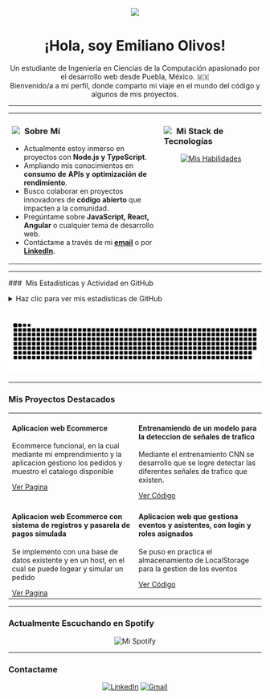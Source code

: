 <p align="center">
  <img src="https://media3.giphy.com/media/v1.Y2lkPTc5MGI3NjExaWluaGJtaWI3OHk5ajY2ZnEycjlqMng0eGJjZTBqNmlvMzV1dHRvOSZlcD12MV9pbnRlcm5hbF9naWZfYnlfaWQmY3Q9Zw/FcqKy4Kj7XOK0hCW4g/giphy.gif" width="600" />
</p>

<h1 align="center">¡Hola, soy Emiliano Olivos!</h1>

<p align="center">
  Un estudiante de Ingeniería en Ciencias de la Computación apasionado por el desarrollo web desde Puebla, México. 🇲🇽 <br />
  Bienvenido/a a mi perfil, donde comparto mi viaje en el mundo del código y algunos de mis proyectos.
</p>

---

<table>
  <tr>
    <td valign="top" width="60%">
      <h3>
        <img src="https://media.giphy.com/media/VgCDAzcKvsR6OM0uWg/giphy.gif" width="50px">
        &nbsp;Sobre Mí
      </h3>
      <ul>
        <li>Actualmente estoy inmerso en proyectos con <strong>Node.js y TypeScript</strong>.</li>
        <li>Ampliando mis conocimientos en <strong>consumo de APIs y optimización de rendimiento</strong>.</li>
        <li>Busco colaborar en proyectos innovadores de <strong>código abierto</strong> que impacten a la comunidad.</li>
        <li>Pregúntame sobre <strong>JavaScript, React, Angular</strong> o cualquier tema de desarrollo web.</li>
        <li>Contáctame a través de mi <a href="mailto:olivosemiliano@gmail.com"><strong>email</strong></a> o por <a href="https://www.linkedin.com/in/emiliano-olivos-beltran-55a9ba372"><strong>LinkedIn</strong></a>.</li>
      </ul>
    </td>
    <td valign="top" width="40%">
      <h3>
        <img src="https://media.giphy.com/media/1iLzHqmJmN3eE/giphy.gif" width="50px">
        &nbsp;Mi Stack de Tecnologías
      </h3>
      <p align="center">
        <a href="https://skillicons.dev">
          <img src="https://skillicons.dev/icons?i=html,css,scss,js,ts,react,angular,python,django,c,git,docker,postman,vscode,gulp,nodejs&perline=4" alt="Mis Habilidades" />
        </a>
      </p>
    </td>
  </tr>
</table>

---

###  Mis Estadísticas y Actividad en GitHub



<details>

  <summary>Haz clic para ver mis estadísticas de GitHub</summary>

  <p align="center">

    <img height="180em" src="https://github-readme-stats.vercel.app/api?username=0l1vos&show_icons=true&theme=tokyonight&include_all_commits=true&count_private=true"/>

    <img height="180em" src="https://github-readme-stats.vercel.app/api/top-langs/?username=0l1vos&layout=compact&langs_count=8&theme=tokyonight"/>


  </p>

</details>
<p align="center">

  <img src="https://github.com/Platane/platane/blob/output/github-contribution-grid-snake.svg" alt="Animación de Serpiente de Contribuciones"/>

</p>


---
### Mis Proyectos Destacados

<table width="100%">
  <tr>
    <td width="50%" valign="top">
      <h4>Aplicacion web Ecommerce</h4>
      <p>Ecommerce funcional, en la cual mediante mi emprendimiento y la aplicacion gestiono los pedidos y muestro el catalogo disponible</p>
      <a href="https://elyscent-mx.netlify.app/"target="_blank">Ver Pagina</a>
    </td>
    <td width="50%" valign="top">
      <h4>Entrenamiendo de un modelo para la deteccion de señales de trafico</h4>
      <p>Mediante el entrenamiento CNN se desarrollo que se logre detectar las diferentes señales de trafico que existen.</p>
      <a href="https://github.com/0l1vos/Modelo_CNN_ProcImgs" target="_blank">Ver Código</a>
    </td>
  </tr>
  <tr>
    <td width="50%" valign="top">
      <h4>Aplicacion web Ecommerce con sistema de registros y pasarela de pagos simulada</h4>
      <p>Se implemento con una base de datos existente y en un host, en el cual se puede logear y simular un pedido</p>
      <a href="https://elestadodemaximacoherencia.com/proyecto/html/index.html" target="_blank">Ver Pagina</a>
    </td>
    <td width="50%" valign="top">
      <h4>Aplicacion web que gestiona eventos y asistentes, con login y roles asignados</h4>
      <p>Se puso en practica el almacenamiento de LocalStorage para la gestion de los eventos</p>
      <a href="https://github.com/0l1vos/Aplicacion_web" target="_blank">Ver Código</a>
    </td>
  </tr>
</table>

---

### Actualmente Escuchando en Spotify

<p align="center">
  <img src="https://novatorem.vercel.app/api/spotify?background_color=0d1117&border_color=666" alt="Mi Spotify" width="400" />
</p>

---

### Contactame

<p align="center">
  <a href="https://www.linkedin.com/in/emiliano-olivos-beltran-55a9ba372" target="_blank"><img src="https://img.shields.io/badge/LinkedIn-0A66C2?style=for-the-badge&logo=linkedin&logoColor=white" alt="LinkedIn"></a>
  <a href="mailto:olivosemiliano@gmail.com" target="_blank"><img src="https://img.shields.io/badge/Gmail-D14836?style=for-the-badge&logo=gmail&logoColor=white" alt="Gmail"></a>
</p>
